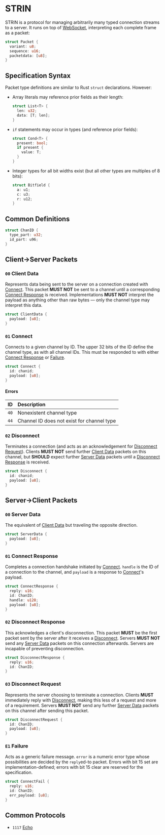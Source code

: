 # STRIN
STRIN is a protocol for managing arbitrarily many typed connection streams to a server. It runs on top of [WebSocket](https://developer.mozilla.org/en-US/docs/Web/API/WebSockets_API), interpreting each complete frame as a packet:

~~~rs
struct Packet {
  variant: u8;
  sequence: u16;
  packetdata: [u8];
}
~~~

## Specification Syntax
Packet type definitions are similar to Rust `struct` declarations. However:
* Array literals may reference prior fields as their length:

  ~~~rs
  struct List<T> {
    len: u32;
    data: [T; len];
  }
  ~~~

* `if` statements may occur in types (and reference prior fields):

  ~~~rs
  struct Cond<T> {
    present: bool;
    if present {
      value: T;
    }
  }
  ~~~

* Integer types for all bit widths exist (but all other types are multiples of 8 bits):

  ~~~rs
  struct Bitfield {
    a: u1;
    c: u3;
    r: u12;
  }
  ~~~

## Common Definitions

~~~rs
struct ChanID {
  type_part: u32;
  id_part: u96;
}
~~~

## Client&rarr;Server Packets

### `00` Client Data
[Client Data]: #00-client-data
Represents data being sent to the server on a connection created with [Connect]. This packet **MUST NOT** be sent to a channel until a corresponding [Connect Response] is received. Implementations **MUST NOT** interpret the payload as anything other than raw bytes — only the channel type may interpret this data.

~~~rs
struct ClientData {
  payload: [u8];
}
~~~

### `01` Connect
[Connect]: #01-connect
Connects to a given channel by ID. The upper 32 bits of the ID define the channel type, as with all channel IDs. This must be responded to with either [Connect Response] or [Failure].

~~~rs
struct Connect {
  id: chanid;
  payload: [u8];
}
~~~

#### Errors

| ID | Description
|:--:| :-
|`40`| Nonexistent channel type
|`44`| Channel ID does not exist for channel type

### `02` Disconnect
[Disconnect]: #02-disconnect
Terminates a connection (and acts as an acknowledgement for [Disconnect Request]). Clients **MUST NOT** send further [Client Data] packets on this channel, but **SHOULD** expect further [Server Data] packets until a [Disconnect Response] is received.

~~~rs
struct Disconnect {
  id: chanid;
  payload: [u8];
}
~~~

## Server&rarr;Client Packets

### `00` Server Data
[Server Data]: #00-server-data
The equivalent of [Client Data] but traveling the opposite direction.

~~~rs
struct ServerData {
  payload: [u8];
}
~~~

### `01` Connect Response
[Connect Response]: #01-connect-response
Completes a connection handshake initiated by [Connect]. `handle` is the ID of a connection to the channel, and `payload` is a response to [Connect]'s payload.

~~~rs
struct ConnectResponse {
  reply: u16;
  id: ChanID;
  handle: u128;
  payload: [u8];
}
~~~

### `02` Disconnect Response
[Disconnect Response]: #02-disconnect-response
This acknowledges a client's disconnection. This packet **MUST** be the first packet sent by the server after it receives a [Disconnect]. Servers **MUST NOT** send any [Server Data] packets on this connection afterwards. Servers are incapable of preventing disconnection.

~~~rs
struct DisconnectResponse {
  reply: u16;
  id: ChanID;
}
~~~

### `03` Disconnect Request
[Disconnect Request]: #03-disconnect-request
Represents the server choosing to terminate a connection. Clients **MUST** immediately reply with [Disconnect], making this less of a request and more of a requirement. Servers **MUST NOT** send any further [Server Data] packets on this channel after sending this packet.
~~~rs
struct DisconnectRequest {
  id: ChanID;
  payload: [u8];
}
~~~

### `E1` Failure
[Failure]: #e1-failure
Acts as a generic failure message. `error` is a numeric error type whose possibilities are decided by the `reply`ed-to packet. Errors with bit 15 set are implementation-defined; errors with bit 15 clear are reserved for the specification.

~~~rs
struct ConnectFail {
  reply: u16;
  id: ChanID;
  err_payload: [u8];
}
~~~

## Common Protocols

* `1117` [Echo](common/1117.md)

<!-- footer -->
<link href="./styles.css" rel="stylesheet">
